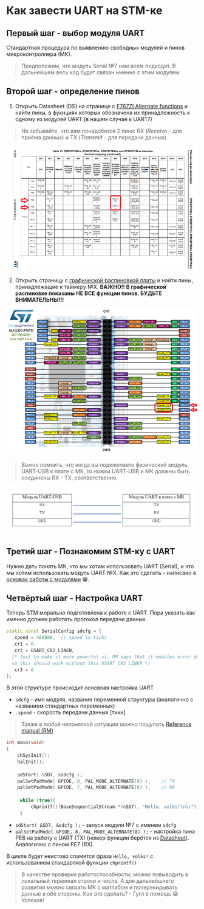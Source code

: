 # Как завести UART на STM-ке

## Первый шаг - выбор модуля UART 

Стандартная процедура по выявлению свободных модулей и пинов микроконтроллера (МК). 

> Предположим, что модуль Serial №7 нам всем подходит. В дальнейшем весь код будет связан именно с этим модулем. 

## Второй шаг - определение пинов

1. Открыть Datasheet (DS) на странице с [F767ZI Alternate functions](http://www.st.com/content/ccc/resource/technical/document/datasheet/group3/c5/37/9c/1d/a6/09/4e/1a/DM00273119/files/DM00273119.pdf/jcr:content/translations/en.DM00273119.pdf#page=89) и найти пины, в фукнциях которых обозначена их принадлежность к одному из модулей UART (в нашем случае к UART7)

> Не забывайте, что вам понадобятся 2 пина: RX (*Receive* - для приёма данных) и TX (*Transmit* - для передачи данных)

<p align="center">
<img src="uart_pics/fig1.PNG">
</p>
 
 2. Открыть страницу с [графической распиновкой платы](https://os.mbed.com/platforms/ST-Nucleo-F767ZI/) и найти пины, принадлежащие к таймеру №Х. **ВАЖНО!! В графической распиновке показаны НЕ ВСЕ функции пинов. БУДЬТЕ ВНИМАТЕЛЬНЫ!!!** 

<p align="center">
<img src="uart_pics/fig2.PNG">
</p>

> Важно помнить, что когда вы подключаете физический модуль UART-USB к плате с МК, то ножки UART-USB и МК должны быть соединены RX - TX, соответственно. 

<p align="center">
<img src="uart_pics/fig3.PNG">
</p>

## Третий шаг - Познакомим STM-ку с UART

Нужно дать понять МК, что мы хотим использовать UART (Serial), и что мы хотим использовать модуль UART №Х. Как это сделать - написано в [основах работы с модулями](Basics.md) :grin:.

## Четвёртый шаг - Настройка UART

Теперь STM морально подготовлена к работе с UART. Пора указать как именно должен работать протокол передачи данных.

```cpp
static const SerialConfig sdcfg = {
  .speed = 460800,  // speed in ticks 
  .cr1 = 0,
  .cr2 = USART_CR2_LINEN,
  /* Just to make it more powerful =), RM says that it enables error detection,
  so this should work without this USART_CR2_LINEN */
  .cr3 = 0
};

```
В этой структуре происходит основная настройка UART 

* `sdcfg` - имя модуля, название переменной структуры (аналогично с названием стандартных переменных)
* `.speed` - скорость передачи данных [тики]

> Также в любой непонятной ситуации можно пощупать [Reference manual (RM)](http://www.st.com/content/ccc/resource/technical/document/reference_manual/group0/96/8b/0d/ec/16/22/43/71/DM00224583/files/DM00224583.pdf/jcr:content/translations/en.DM00224583.pdf)

```cpp
int main(void)
{
    chSysInit();
    halInit();

    sdStart( &SD7, &sdcfg );
    palSetPadMode( GPIOE, 8, PAL_MODE_ALTERNATE(8) );    // TX
    palSetPadMode( GPIOE, 7, PAL_MODE_ALTERNATE(8) );    // RX

     while (true){
     	 chprintf(((BaseSequentialStream *)&SD7), "Hello, volks!\n\r");
     }
```
* `sdStart( &SD7, &sdcfg );` - запуск модуля №7 с именем `sdcfg`
* `palSetPadMode( GPIOE, 8, PAL_MODE_ALTERNATE(8) );` - настройка пина PE8 на работу с UART (TX) (номер функции берётся из [Datasheet](http://www.st.com/content/ccc/resource/technical/document/datasheet/group3/c5/37/9c/1d/a6/09/4e/1a/DM00273119/files/DM00273119.pdf/jcr:content/translations/en.DM00273119.pdf#page=89)). Аналогично с пином PE7 (RX). 

В цикле будет неистово спамится фраза `Hello, volks!` с использованием стандартной функции `chprintf()`

> В качестве проверки работоспособности, можно повыводить в локальный терминал строки и числа. А для дальнейшнего развития можно связать МК с матлабом и поперекидывать данные в обе стороны. Как это сделать? - Гугл в помощь :grin: Успехов!

